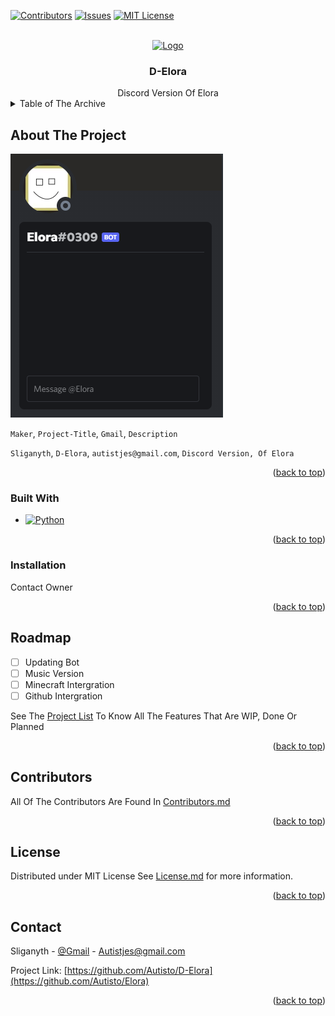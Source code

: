 <a name="readme-top"></a>

[![Contributors][contributors-shield]][contributors-url]
[![Issues][issues-shield]][issues-url]
[![MIT License][license-shield]][license-url]

<br />
<div align="center">
  <a href="https://github.com/Autisto">
    <img src="https://github.com/Autisto/D-Elora/blob/main/Images/logo.jpg" alt="Logo" width="120" height="120">
  </a>

<h3 align="center">D-Elora</h3>
Discord Version Of Elora
</div>

<details>
  <summary>Table of The Archive</summary>
  <ol>
    <li>
      <a href="#about-the-project">About The Project</a>
      <ul>
        <li><a href="#built-with">Built With</a></li>
      </ul>
    </li>
    <li>
      <a href="#getting-started">Installation</a>
    </li>
    <li><a href="#roadmap">Roadmap</a></li>
    <li><a href="#contributors">Contributors</a></li>
    <li><a href="#license">License</a></li>
    <li><a href="#contact">Contact</a></li>
  </ol>
</details>



<!-- ABOUT THE PROJECT -->
## About The Project

[![Product Name Screen Shot][product-screenshot]](https://github.com/Autisto/D-Elora)

`Maker`, `Project-Title`, `Gmail`, `Description`

`Sliganyth`, `D-Elora`, `autistjes@gmail.com`, `Discord Version, Of Elora`

<p align="right">(<a href="#readme-top">back to top</a>)</p>


### Built With

* [![Python][python]][py-url]

<p align="right">(<a href="#readme-top">back to top</a>)</p>

### Installation

Contact Owner

<p align="right">(<a href="#readme-top">back to top</a>)</p>


<!-- ROADMAP -->
## Roadmap

- [ ] Updating Bot
- [ ] Music Version
- [ ] Minecraft Intergration
- [ ] Github Intergration

See The [Project List](https://github.com/orgs/Autisto/projects/4) To Know All The Features That Are WIP, Done Or Planned

<p align="right">(<a href="#readme-top">back to top</a>)</p>

## Contributors

All Of The Contributors Are Found In <a href="https://github.com/Autisto/D-Elora/blob/main/CONTRIBUTORS.md" target="_blank">Contributors.md</a>

<p align="right">(<a href="#readme-top">back to top</a>)</p>

## License

Distributed under MIT License See <a href="https://github.com/Autisto/D-Elora/blob/main/LICENSE.md" target="_blank">License.md</a> for more information.

<p align="right">(<a href="#readme-top">back to top</a>)</p>



## Contact

Sliganyth - [@Gmail](Autistjes@gmail.com) - Autistjes@gmail.com

Project Link: [https://github.com/Autisto/D-Elora](https://github.com/Autisto/Elora)

<p align="right">(<a href="#readme-top">back to top</a>)</p>




[contributors-shield]: https://img.shields.io/github/contributors/Autisto/D-Elora.svg?style=for-the-badge
[contributors-url]: https://github.com/Autisto/D-Elora/blob/main/CONTRIBUTORS.md
[issues-shield]: https://img.shields.io/github/issues/Autisto/D-Elora.svg?style=for-the-badge
[issues-url]: https://github.com/Autisto/D-Elora/issues
[license-shield]: https://img.shields.io/github/license/Autisto/D-Elora.svg?style=for-the-badge
[license-url]: https://github.com/Autisto/D-Elora/blob/main/LICENSE.md
[product-screenshot]: https://raw.githubusercontent.com/Autisto/D-Elora/main/Images/screenshot.png
[Python]: https://img.shields.io/badge/python-3670A0?style=for-the-badge&logo=python&logoColor=ffdd54
[py-url]: https://www.python.org
